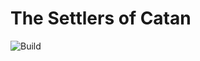 # The Settlers of Catan

![Build](https://github.com/catanistic/settlers_of_catan/actions/workflows/python-package.yml/badge.svg)
